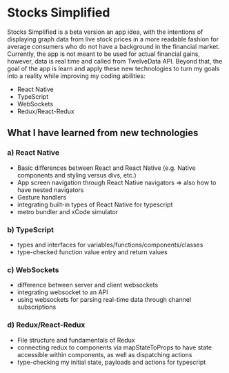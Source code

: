 # Stocks Simplified
Stocks Simplified is a beta version an app idea, with the intentions of displaying graph data from live stock prices in a more readable fashion for average consumers who do not have a background in the financial market. Currently, the app is not meant to be used for actual financial gains, however, data is real time and called from TwelveData API. Beyond that, the goal of the app is learn and apply these new technologies to turn my goals into a reality while improving my coding abilities:

- React Native
- TypeScript
- WebSockets
- Redux/React-Redux


## What I have learned from new technologies
### a) React Native
- Basic differences between React and React Native (e.g. Native components and styling versus divs, etc.)
- App screen navigation through React Native navigators => also how to have nested navigators
- Gesture handlers 
- integrating built-in types of React Native for typescript 
- metro bundler and xCode simulator

### b) TypeScript 
- types and interfaces for variables/functions/components/classes
- type-checked function value entry and return values


### c) WebSockets 
- difference between server and client websockets
- integrating websocket to an API
- using websockets for parsing real-time data through channel subscriptions

### d) Redux/React-Redux
- File structure and fundamentals of Redux
- connecting redux to components via mapStateToProps to have state accessible within components, as well as dispatching actions
- type-checking my initial state, payloads and actions for typescript


